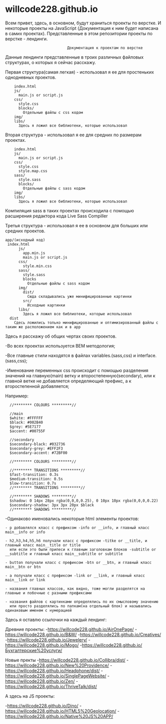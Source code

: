 # willcode228.github.io
Всем привет, здесь, в основном, будут храниться проекты по верстке. 
И некоторые проекты на JavaScript (Документация к ним будет написана в самих проектах).
Представленные в этом репозитории проекты по верстке - лендинги.


                                Документация к проектам по верстке
                                
Данные лендинги представленные в троих различных файловых структурах, о которых я сейчас расскажу.

Первая структура(самая легкая) - использовал я ее для простеньких однодневных проектов.

        index.html
        js/
          main.js or script.js
        css/
          style.css
          blocks/
            Отдельные файлы с css кодом
        img/
        libs/
          Здесь я ложил все библиотеки, которые использовал
  
  
  
Вторая структура - использовал я ее для средних по размерам проектах.

        index.html
        js/
          main.js or script.js
        css/
          style.css
          style.map.css
        sass/
          style.sass
          blocks/
            Отдельные файлы с sass кодом
        img/
        libs/
          Здесь я ложил все библиотеки, которые использовал
          
Компиляция sass в таких проектах происходила с помощью расширения редактора кода Live Sass Compiller


Третья структура - использовал я ее в основном для больших или средних проектов.

    app/(исходный код)
     index.html
          js/
            app.min.js
            main.js or script.js
          css/
            style.min.css
          sass/
            style.sass
            blocks
              Отдельные файлы с sass кодом
          img/
            dist/
              Сюда складывались уже минифицированные картинки
            src/
              Исходные картинки
          libs/
            Здесь я ложил все библиотеки, которые использовал
      dist
        Сдесь ложились только минифицированные и оптимизированный файлы с таким же расположением как и в app
        
        
        
Здесь я расскажу об общих чертах своих проектов.


  -Во всех проектах используется BEM методология;
  

  -Все главные стили находятся в файлах variables.(sass,css) и interface.(sass,css);
  

  -Именование переменных css происходит с помощью разделения значений на главную(main) ветку и второстепенную(secondary),
  или к главной ветке не добавляется определяющий префикс, а к второстепенной добавляется;
  
  Например:
  
      //******** COLOURS *********//

      //main
      $white: #FFFFFF
      $black: #002B40
      $grey: #5E7177
      $accent: #00755F

      //secondary
      $secondary-black: #032736
      $secondary-grey: #EFF2F3
      $secondary-accent: #72BF00

      //******** COLOURS *********//

      //******** TRANSITIONS *********//
      $fast-transition: 0.3s
      $medium-transition: 0.5s
      $low-transition: 0.7s
      //******** TRANSITIONS *********//

      //******** SHADOWS *********//
      $shadow: 0 14px 28px rgba(0,0,0,0.25), 0 10px 10px rgba(0,0,0,0.22)
      $secondary-shadow: 3px 3px 20px $black
      //******** SHADOWS *********//

  -Одинаково именовались некоторые html элементы проектов:
  
    - p добавлялся класс с префиксом -info or __info, и главный класс main__info or info
    
    - h2,h3,h4,h5,h6 получали класс с префиксом -titke or __title, и главный класс main__title or title
      или если это были припеси к главным заголовкам блоков -subtitle or __subtitle и главный класс main__subtitle or subtitle
    
    - button получали класс с префиксом -btn or __btn, и главный класс main__btn or btn
    
    - a получали класс с префиксом -link or __link, и главный класс main__link or link
    
    - названия главных классов, как видно, тоже могли разделятся на главные и побочные с разными префиксами
    
    - названия файлов с картинками определялись по их смысловому значению 
      или просто разделялись по папкам(на отдельный блок) и назывались одинаковым именем с нумерацией

 

Здесь я оставлю ссылочки на каждый лендинг:

  Древние проекты:
  -https://willcode228.github.io/AirOnePage/
  -https://willcode228.github.io/B&W/
  -https://willcode228.github.io/Creatives/
  -https://willcode228.github.io/Jewelery/
  -https://willcode228.github.io/Mogo/
  -https://willcode228.github.io/Бухгалтерские%20услуги/

  Новые пректы
  -https://willcode228.github.io/Collibra/dist/
  -https://willcode228.github.io/New%20Providence/
  -https://willcode228.github.io/Headphone/dist/
  -https://willcode228.github.io/SinglePageWebsite/
  -https://willcode228.github.io/Zen/
  -https://willcode228.github.io/ThriveTalk/dist/
        
 А здесь на JS проекты:
 
  -https://willcode228.github.io/Dino/
  -https://willcode228.github.io/HTML5%20Geolocation/
  -https://willcode228.github.io/Native%20JS%20APP/
